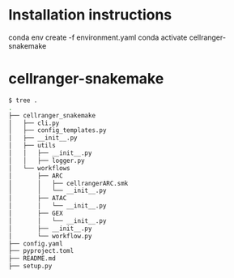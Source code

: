 # Installation instructions
conda env create -f environment.yaml
conda activate cellranger-snakemake

# cellranger-snakemake

```bash
$ tree .
.
├── cellranger_snakemake
│   ├── cli.py
│   ├── config_templates.py
│   ├── __init__.py
│   ├── utils
│   │   ├── __init__.py
│   │   ├── logger.py
│   └── workflows
│       ├── ARC
│       │   ├── cellrangerARC.smk
│       │   └── __init__.py
│       ├── ATAC
│       │   └── __init__.py
│       ├── GEX
│       │   └── __init__.py
│       ├── __init__.py
│       └── workflow.py
├── config.yaml
├── pyproject.toml
├── README.md
├── setup.py
```
